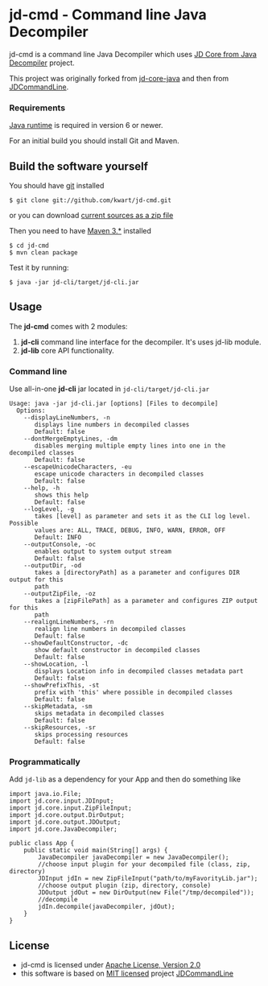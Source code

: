 # jd-cmd - Command line Java Decompiler

jd-cmd is a command line Java Decompiler which uses [JD Core from Java Decompiler](http://jd.benow.ca/) project. 

This project was originally forked from [jd-core-java](https://github.com/nviennot/jd-core-java) 
and then from [JDCommandLine](https://github.com/betterphp/JDCommandLine).

### Requirements

[Java runtime](http://java.com/en/download/) is required in version 6 or newer.

For an initial build you should install Git and Maven.

## Build the software yourself

You should have [git](http://git-scm.com/) installed

	$ git clone git://github.com/kwart/jd-cmd.git

or you can download [current sources as a zip file](https://github.com/kwart/jd-cmd/archive/master.zip)

Then you need to have [Maven 3.*](http://maven.apache.org/) installed

	$ cd jd-cmd
	$ mvn clean package

Test it by running:
	
	$ java -jar jd-cli/target/jd-cli.jar


## Usage

The **jd-cmd** comes with 2 modules:

 1. **jd-cli** command line interface for the decompiler. It's uses jd-lib module.
 1. **jd-lib** core API functionality.

### Command line

Use all-in-one **jd-cli** jar located in `jd-cli/target/jd-cli.jar`

    Usage: java -jar jd-cli.jar [options] [Files to decompile]
      Options:
        --displayLineNumbers, -n
           displays line numbers in decompiled classes
           Default: false
        --dontMergeEmptyLines, -dm
           disables merging multiple empty lines into one in the decompiled classes
           Default: false
        --escapeUnicodeCharacters, -eu
           escape unicode characters in decompiled classes
           Default: false
        --help, -h
           shows this help
           Default: false
        --logLevel, -g
           takes [level] as parameter and sets it as the CLI log level. Possible
           values are: ALL, TRACE, DEBUG, INFO, WARN, ERROR, OFF
           Default: INFO
        --outputConsole, -oc
           enables output to system output stream
           Default: false
        --outputDir, -od
           takes a [directoryPath] as a parameter and configures DIR output for this
           path
        --outputZipFile, -oz
           takes a [zipFilePath] as a parameter and configures ZIP output for this
           path
        --realignLineNumbers, -rn
           realign line numbers in decompiled classes
           Default: false
        --showDefaultConstructor, -dc
           show default constructor in decompiled classes
           Default: false
        --showLocation, -l
           displays Location info in decompiled classes metadata part
           Default: false
        --showPrefixThis, -st
           prefix with 'this' where possible in decompiled classes
           Default: false
        --skipMetadata, -sm
           skips metadata in decompiled classes
           Default: false
        --skipResources, -sr
           skips processing resources
           Default: false


### Programmatically

Add `jd-lib` as a dependency for your App and then do something like

	import java.io.File;
	import jd.core.input.JDInput;
	import jd.core.input.ZipFileInput;
	import jd.core.output.DirOutput;
	import jd.core.output.JDOutput;
	import jd.core.JavaDecompiler;
	
	public class App {
		public static void main(String[] args) {
			JavaDecompiler javaDecompiler = new JavaDecompiler();
			//choose input plugin for your decompiled file (class, zip, directory)
			JDInput jdIn = new ZipFileInput("path/to/myFavorityLib.jar");
			//choose output plugin (zip, directory, console)
			JDOutput jdOut = new DirOutput(new File("/tmp/decompiled"));
			//decompile
			jdIn.decompile(javaDecompiler, jdOut);
		}
	}

## License

* jd-cmd is licensed under [Apache License, Version 2.0](http://www.apache.org/licenses/LICENSE-2.0)
* this software is based on [MIT licensed](http://opensource.org/licenses/MIT) project [JDCommandLine](https://github.com/betterphp/JDCommandLine)

